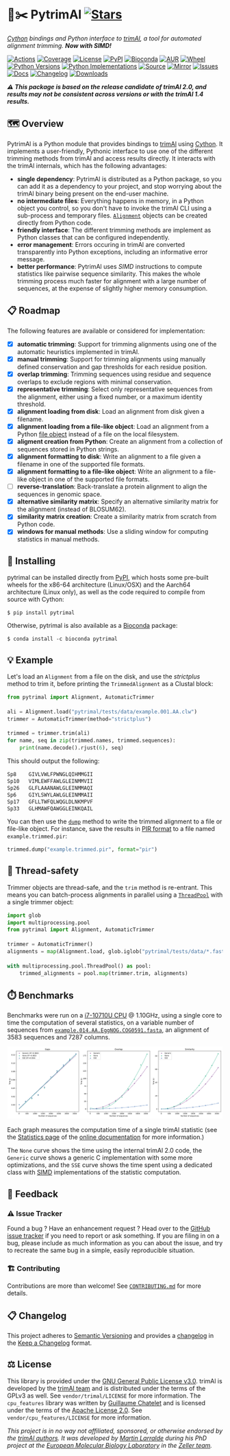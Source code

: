 # 🐍✂️ PytrimAl [![Stars](https://img.shields.io/github/stars/althonos/pytrimal.svg?style=social&maxAge=3600&label=Star)](https://github.com/althonos/pytrimal/stargazers)

*[Cython](https://cython.org/) bindings and Python interface to [trimAl](http://trimal.cgenomics.org/), a tool for automated alignment trimming. **Now with SIMD!***

[![Actions](https://img.shields.io/github/workflow/status/althonos/pytrimal/Test/main?logo=github&style=flat-square&maxAge=300)](https://github.com/althonos/pytrimal/actions)
[![Coverage](https://img.shields.io/codecov/c/gh/althonos/pytrimal?style=flat-square&maxAge=3600&logo=codecov)](https://codecov.io/gh/althonos/pytrimal/)
[![License](https://img.shields.io/badge/license-GPLv3-blue.svg?style=flat-square&maxAge=2678400)](https://choosealicense.com/licenses/gpl-3.0/)
[![PyPI](https://img.shields.io/pypi/v/pytrimal.svg?style=flat-square&maxAge=3600&logo=PyPI)](https://pypi.org/project/pytrimal)
[![Bioconda](https://img.shields.io/conda/vn/bioconda/pytrimal?style=flat-square&maxAge=3600&logo=anaconda)](https://anaconda.org/bioconda/pytrimal)
[![AUR](https://img.shields.io/aur/version/python-pytrimal?logo=archlinux&style=flat-square&maxAge=3600)](https://aur.archlinux.org/packages/python-pytrimal)
[![Wheel](https://img.shields.io/pypi/wheel/pytrimal.svg?style=flat-square&maxAge=3600)](https://pypi.org/project/pytrimal/#files)
[![Python Versions](https://img.shields.io/pypi/pyversions/pytrimal.svg?style=flat-square&maxAge=600&logo=python)](https://pypi.org/project/pytrimal/#files)
[![Python Implementations](https://img.shields.io/pypi/implementation/pytrimal.svg?style=flat-square&maxAge=600&label=impl)](https://pypi.org/project/pytrimal/#files)
[![Source](https://img.shields.io/badge/source-GitHub-303030.svg?maxAge=2678400&style=flat-square)](https://github.com/althonos/pytrimal/)
[![Mirror](https://img.shields.io/badge/mirror-EMBL-009f4d?style=flat-square&maxAge=2678400)](https://git.embl.de/larralde/pytrimal/)
[![Issues](https://img.shields.io/github/issues/althonos/pytrimal.svg?style=flat-square&maxAge=600)](https://github.com/althonos/pytrimal/issues)
[![Docs](https://img.shields.io/readthedocs/pytrimal/latest?style=flat-square&maxAge=600)](https://pytrimal.readthedocs.io)
[![Changelog](https://img.shields.io/badge/keep%20a-changelog-8A0707.svg?maxAge=2678400&style=flat-square)](https://github.com/althonos/pytrimal/blob/main/CHANGELOG.md)
[![Downloads](https://img.shields.io/badge/dynamic/json?style=flat-square&color=303f9f&maxAge=86400&label=downloads&query=%24.total_downloads&url=https%3A%2F%2Fapi.pepy.tech%2Fapi%2Fprojects%2Fpytrimal)](https://pepy.tech/project/pytrimal)

***⚠️ This package is based on the release candidate of trimAl 2.0, and results
may not be consistent across versions or with the trimAl 1.4 results.***

## 🗺️ Overview

PytrimAl is a Python module that provides bindings to [trimAl](http://trimal.cgenomics.org/)
using [Cython](https://cython.org/). It implements a user-friendly, Pythonic
interface to use one of the different trimming methods from trimAl and
access results directly. It interacts with the trimAl internals, which has
the following advantages:

- **single dependency**: PytrimAl is distributed as a Python package, so you
  can add it as a dependency to your project, and stop worrying about the
  trimAl binary being present on the end-user machine.
- **no intermediate files**: Everything happens in memory, in a Python object
  you control, so you don't have to invoke the trimAl CLI using a
  sub-process and temporary files.
  [`Alignment`](https://pytrimal.readthedocs.io/en/latest/api/alignment.html#pytrimal.Alignment)
  objects can be created directly from Python code.
- **friendly interface**: The different trimming methods are implement as
  Python classes that can be configured independently.
- **error management**: Errors occuring in trimAl are converted
  transparently into Python exceptions, including an informative
  error message.
- **better performance**: PytrimAl uses *SIMD* instructions to compute
  statistics like pairwise sequence similarity. This makes the whole
  trimming process much faster for alignment with a large number of
  sequences, at the expense of slightly higher memory consumption.

## 📋 Roadmap

The following features are available or considered for implementation:

- [x] **automatic trimming**: Support for trimming alignments using one of the
  automatic heuristics implemented in trimAl.
- [x] **manual trimming**: Support for trimming alignments using manually
  defined conservation and gap thresholds for each residue position.
- [x] **overlap trimming**: Trimming sequences using residue and sequence
  overlaps to exclude regions with minimal conservation.
- [x] **representative trimming**: Select only representative sequences
  from the alignment, either using a fixed number, or a maximum identity
  threshold.
- [x] **alignment loading from disk**: Load an alignment from disk given
  a filename.
- [x] **alignment loading from a file-like object**: Load an alignment from
  a Python [file object](https://docs.python.org/3/glossary.html#term-file-object)
  instead of a file on the local filesystem.
- [x] **aligment creation from Python**: Create an alignment from a collection
  of sequences stored in Python strings.
- [x] **alignment formatting to disk**: Write an alignment to a file given
  a filename in one of the supported file formats.
- [x] **alignment formatting to a file-like object**: Write an alignment to
  a file-like object in one of the supported file formats.
- [ ] **reverse-translation**: Back-translate a protein alignment to align
  the sequences in genomic space.
- [x] **alternative similarity matrix**: Specify an alternative similarity
  matrix for the alignment (instead of BLOSUM62).
- [x] **similarity matrix creation**: Create a similarity matrix from scratch
  from Python code.
- [x] **windows for manual methods**: Use a sliding window for computing
  statistics in manual methods.

## 🔧 Installing

pytrimal can be installed directly from [PyPI](https://pypi.org/project/pytrimal/),
which hosts some pre-built wheels for the x86-64 architecture (Linux/OSX)
and the Aarch64 architecture (Linux only), as well as the code required to compile
from source with Cython:
```console
$ pip install pytrimal
```

Otherwise, pytrimal is also available as a [Bioconda](https://bioconda.github.io/)
package:
```console
$ conda install -c bioconda pytrimal
```

## 💡 Example

Let's load an `Alignment` from a file on the disk, and use the *strictplus*
method to trim it, before printing the `TrimmedAlignment` as a Clustal block:
```python
from pytrimal import Alignment, AutomaticTrimmer

ali = Alignment.load("pytrimal/tests/data/example.001.AA.clw")
trimmer = AutomaticTrimmer(method="strictplus")

trimmed = trimmer.trim(ali)
for name, seq in zip(trimmed.names, trimmed.sequences):
    print(name.decode().rjust(6), seq)
```

This should output the following:
```
Sp8    GIVLVWLFPWNGLQIHMMGII
Sp10   VIMLEWFFAWLGLEINMMVII
Sp26   GLFLAAANAWLGLEINMMAQI
Sp6    GIYLSWYLAWLGLEINMMAII
Sp17   GFLLTWFQLWQGLDLNKMPVF
Sp33   GLHMAWFQAWGGLEINKQAIL
```

You can then use the
[`dump`](https://pytrimal.readthedocs.io/en/latest/api/alignment.html#pytrimal.Alignment.dump)
method to write the trimmed alignment to a file or file-like
object. For instance, save the results in
[PIR format](https://www.bioinformatics.nl/tools/crab_pir.html)
to a file named `example.trimmed.pir`:
```python
trimmed.dump("example.trimmed.pir", format="pir")
```

## 🧶 Thread-safety

Trimmer objects are thread-safe, and the `trim` method is re-entrant.
This means you can batch-process alignments in parallel using a
[`ThreadPool`](https://docs.python.org/3/library/multiprocessing.html#multiprocessing.pool.ThreadPool)
with a single trimmer object:
```python
import glob
import multiprocessing.pool
from pytrimal import Alignment, AutomaticTrimmer

trimmer = AutomaticTrimmer()
alignments = map(Alignment.load, glob.iglob("pytrimal/tests/data/*.fasta"))

with multiprocessing.pool.ThreadPool() as pool:
    trimmed_alignments = pool.map(trimmer.trim, alignments)
```

## ⏱️ Benchmarks

Benchmarks were run on a [i7-10710U CPU](https://ark.intel.com/content/www/us/en/ark/products/196448/intel-core-i710710u-processor-12m-cache-up-to-4-70-ghz.html)
@ 1.10GHz, using a single core to time the computation of several statistics,
on a variable number of sequences from
[`example.014.AA.EggNOG.COG0591.fasta`](https://github.com/inab/trimal/blob/trimAl/dataset/example.014.AA.EggNOG.COG0591.fasta),
an alignment of 3583 sequences and 7287 columns.

![Benchmarks](https://raw.githubusercontent.com/althonos/pytrimal/main/bench/v0.4.0.svg)

Each graph measures the computation time of a single trimAl statistic
(see the [Statistics page](https://pytrimal.readthedocs.io/en/stable/statistics.html)
of the [online documentation](https://pytrimal.readthedocs.io/) for more
information.)

The `None` curve shows the time using the internal trimAl 2.0 code,
the `Generic` curve shows a generic C implementation with some more
optimizations, and the `SSE` curve shows the time spent using a dedicated
class with [SIMD](https://en.wikipedia.org/wiki/Single_instruction,_multiple_data)
implementations of the statistic computation.

## 💭 Feedback

### ⚠️ Issue Tracker

Found a bug ? Have an enhancement request ? Head over to the [GitHub issue tracker](https://github.com/althonos/pytrimal/issues)
if you need to report or ask something. If you are filing in on a bug,
please include as much information as you can about the issue, and try to
recreate the same bug in a simple, easily reproducible situation.


### 🏗️ Contributing

Contributions are more than welcome! See
[`CONTRIBUTING.md`](https://github.com/althonos/pytrimal/blob/main/CONTRIBUTING.md)
for more details.


## 📋 Changelog

This project adheres to [Semantic Versioning](http://semver.org/spec/v2.0.0.html)
and provides a [changelog](https://github.com/althonos/pytrimal/blob/main/CHANGELOG.md)
in the [Keep a Changelog](http://keepachangelog.com/en/1.0.0/) format.


## ⚖️ License

This library is provided under the [GNU General Public License v3.0](https://choosealicense.com/licenses/gpl-3.0/).
trimAl is developed by the [trimAl team](http://trimal.cgenomics.org/trimal_team) and is distributed under the
terms of the GPLv3 as well. See `vendor/trimal/LICENSE` for more information.
The `cpu_features` library was written by [Guillaume Chatelet](https://github.com/gchatelet) and is
licensed under the terms of the [Apache License 2.0](https://choosealicense.com/licenses/apache-2.0/). See `vendor/cpu_features/LICENSE` for more information.

*This project is in no way not affiliated, sponsored, or otherwise endorsed
by the [trimAl authors](http://trimal.cgenomics.org/trimal_team). It was developed
by [Martin Larralde](https://github.com/althonos/) during his PhD project
at the [European Molecular Biology Laboratory](https://www.embl.de/) in
the [Zeller team](https://github.com/zellerlab).*
